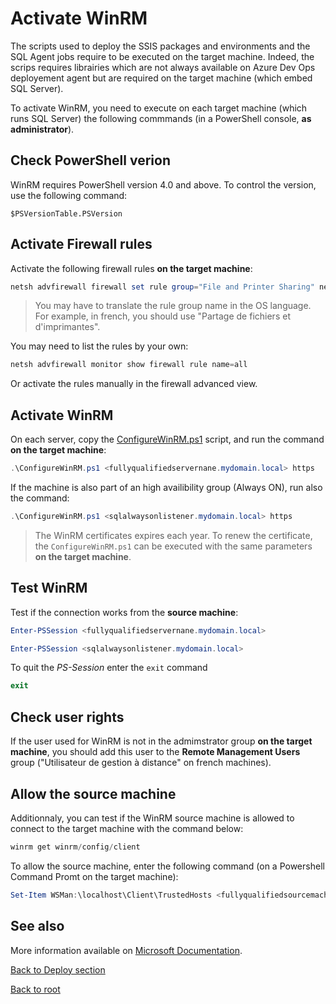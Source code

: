 # Activate WinRM

The scripts used to deploy the SSIS packages and environments and the SQL Agent jobs require to be executed on the target machine. Indeed, the scrips requires librairies which are not always available on Azure Dev Ops deployement agent but are required on the target machine (which embed SQL Server).

To activate WinRM, you need to execute on each target machine (which runs SQL Server) the following commmands (in a PowerShell console, **as administrator**).

## Check PowerShell verion

WinRM requires PowerShell version 4.0 and above. To control the version, use the following command:
```
$PSVersionTable.PSVersion
```

## Activate Firewall rules

Activate the following firewall rules **on the target machine**:

```powershell
netsh advfirewall firewall set rule group="File and Printer Sharing" new enable=yes
```

> You may have to translate the rule group name in the OS language. For example, in french, you should use "Partage de fichiers et d'imprimantes".

You may need to list the rules by your own:

```powershell
netsh advfirewall monitor show firewall rule name=all
```

Or activate the rules manually in the firewall advanced view.

## Activate WinRM

On each server, copy the [ConfigureWinRM.ps1](https://github.com/EhRom/Puffix.SqlDevOps/blob/master/Deploy/WinRM/ConfigureWinRM.ps1) script, and run the command **on the target machine**:

```powershell
.\ConfigureWinRM.ps1 <fullyqualifiedservernane.mydomain.local> https
```

If the machine is also part of an high availibility group (Always ON), run also the command:

```powershell
.\ConfigureWinRM.ps1 <sqlalwaysonlistener.mydomain.local> https
```

> The WinRM certificates expires each year. To renew the certificate, the `ConfigureWinRM.ps1` can be executed with the same parameters **on the target machine**.

## Test WinRM

Test if the connection works from the **source machine**:

```powershell
Enter-PSSession <fullyqualifiedservernane.mydomain.local>

Enter-PSSession <sqlalwaysonlistener.mydomain.local>
```

To quit the *PS-Session* enter the `exit` command

```powershell
exit
```

## Check user rights

If the user used for WinRM is not in the admimstrator group **on the target machine**, you should add this user to the **Remote Management Users** group ("Utilisateur de gestion à distance" on french machines).

## Allow the source machine

Additionnaly, you can test if the WinRM source machine is allowed to connect to the target machine with the command below:

```powershell
winrm get winrm/config/client
```

To allow the source machine, enter the following command (on a Powershell Command Promt on the target machine):

```powershell
Set-Item WSMan:\localhost\Client\TrustedHosts <fullyqualifiedsourcemachine.mydomain.local>
```

## See also

More information available on [Microsoft Documentation](https://docs.microsoft.com/en-us/azure/devops/pipelines/apps/cd/deploy-webdeploy-iis-winrm?view=azure-devops#winrm-configuration).

[Back to Deploy section](https://github.com/EhRom/Puffix.SqlDevOps/tree/master/Deploy)

[Back to root](https://github.com/EhRom/Puffix.SqlDevOps)
